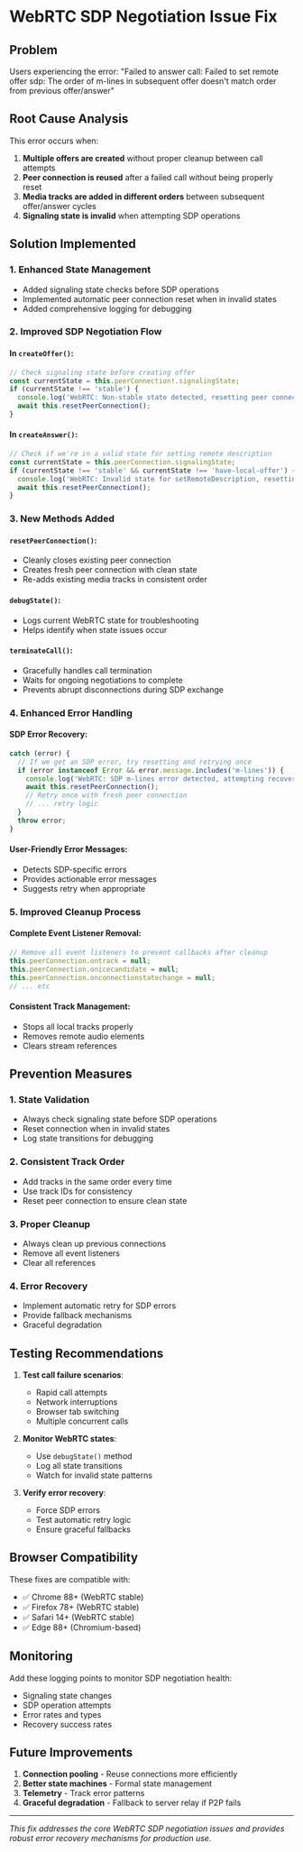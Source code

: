 # WebRTC SDP Negotiation Issue Fix

## Problem
Users experiencing the error: "Failed to answer call: Failed to set remote offer sdp: The order of m-lines in subsequent offer doesn't match order from previous offer/answer"

## Root Cause Analysis

This error occurs when:
1. **Multiple offers are created** without proper cleanup between call attempts
2. **Peer connection is reused** after a failed call without being properly reset
3. **Media tracks are added in different orders** between subsequent offer/answer cycles
4. **Signaling state is invalid** when attempting SDP operations

## Solution Implemented

### 1. **Enhanced State Management**
- Added signaling state checks before SDP operations
- Implemented automatic peer connection reset when in invalid states
- Added comprehensive logging for debugging

### 2. **Improved SDP Negotiation Flow**

#### In `createOffer()`:
```typescript
// Check signaling state before creating offer
const currentState = this.peerConnection!.signalingState;
if (currentState !== 'stable') {
  console.log('WebRTC: Non-stable state detected, resetting peer connection...');
  await this.resetPeerConnection();
}
```

#### In `createAnswer()`:
```typescript
// Check if we're in a valid state for setting remote description
const currentState = this.peerConnection.signalingState;
if (currentState !== 'stable' && currentState !== 'have-local-offer') {
  console.log('WebRTC: Invalid state for setRemoteDescription, resetting peer connection...');
  await this.resetPeerConnection();
}
```

### 3. **New Methods Added**

#### `resetPeerConnection()`:
- Cleanly closes existing peer connection
- Creates fresh peer connection with clean state
- Re-adds existing media tracks in consistent order

#### `debugState()`:
- Logs current WebRTC state for troubleshooting
- Helps identify when state issues occur

#### `terminateCall()`:
- Gracefully handles call termination
- Waits for ongoing negotiations to complete
- Prevents abrupt disconnections during SDP exchange

### 4. **Enhanced Error Handling**

#### SDP Error Recovery:
```typescript
catch (error) {
  // If we get an SDP error, try resetting and retrying once
  if (error instanceof Error && error.message.includes('m-lines')) {
    console.log('WebRTC: SDP m-lines error detected, attempting recovery...');
    await this.resetPeerConnection();
    // Retry once with fresh peer connection
    // ... retry logic
  }
  throw error;
}
```

#### User-Friendly Error Messages:
- Detects SDP-specific errors
- Provides actionable error messages
- Suggests retry when appropriate

### 5. **Improved Cleanup Process**

#### Complete Event Listener Removal:
```typescript
// Remove all event listeners to prevent callbacks after cleanup
this.peerConnection.ontrack = null;
this.peerConnection.onicecandidate = null;
this.peerConnection.onconnectionstatechange = null;
// ... etc
```

#### Consistent Track Management:
- Stops all local tracks properly
- Removes remote audio elements
- Clears stream references

## Prevention Measures

### 1. **State Validation**
- Always check signaling state before SDP operations
- Reset connection when in invalid states
- Log state transitions for debugging

### 2. **Consistent Track Order**
- Add tracks in the same order every time
- Use track IDs for consistency
- Reset peer connection to ensure clean state

### 3. **Proper Cleanup**
- Always clean up previous connections
- Remove all event listeners
- Clear all references

### 4. **Error Recovery**
- Implement automatic retry for SDP errors
- Provide fallback mechanisms
- Graceful degradation

## Testing Recommendations

1. **Test call failure scenarios**:
   - Rapid call attempts
   - Network interruptions
   - Browser tab switching
   - Multiple concurrent calls

2. **Monitor WebRTC states**:
   - Use `debugState()` method
   - Log all state transitions
   - Watch for invalid state patterns

3. **Verify error recovery**:
   - Force SDP errors
   - Test automatic retry logic
   - Ensure graceful fallbacks

## Browser Compatibility

These fixes are compatible with:
- ✅ Chrome 88+ (WebRTC stable)
- ✅ Firefox 78+ (WebRTC stable)
- ✅ Safari 14+ (WebRTC stable)
- ✅ Edge 88+ (Chromium-based)

## Monitoring

Add these logging points to monitor SDP negotiation health:
- Signaling state changes
- SDP operation attempts
- Error rates and types
- Recovery success rates

## Future Improvements

1. **Connection pooling** - Reuse connections more efficiently
2. **Better state machines** - Formal state management
3. **Telemetry** - Track error patterns
4. **Graceful degradation** - Fallback to server relay if P2P fails

---

*This fix addresses the core WebRTC SDP negotiation issues and provides robust error recovery mechanisms for production use.*
